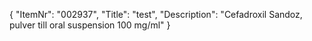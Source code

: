 {
  "ItemNr": "002937",
  "Title": "test",
  "Description": "Cefadroxil Sandoz, pulver till oral suspension 100 mg/ml"
}